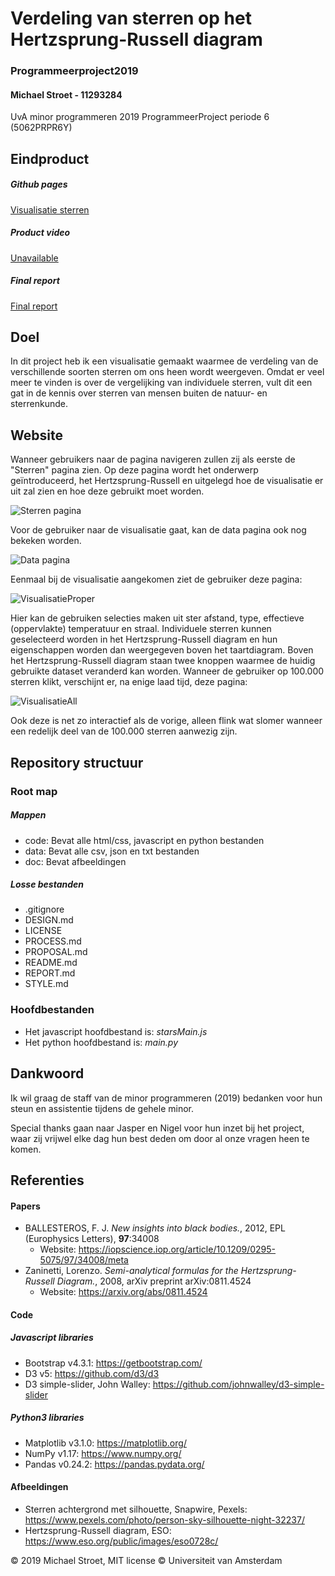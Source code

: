 # Verdeling van sterren op het Hertzsprung-Russell diagram
### Programmeerproject2019
#### Michael Stroet - 11293284
UvA minor programmeren 2019
ProgrammeerProject periode 6 (5062PRPR6Y)

## Eindproduct

##### Github pages
[Visualisatie sterren](https://michaelstroet.github.io/Programmeerproject2019/code/html-css/stars.html)

##### Product video
[Unavailable](https://www.youtube.com/watch?v=dQw4w9WgXcQ)

##### Final report
[Final report](https://michaelstroet.github.io/Programmeerproject2019/REPORT.md)

## Doel
In dit project heb ik een visualisatie gemaakt waarmee de verdeling van de verschillende soorten sterren om ons heen wordt weergeven. Omdat er veel meer te vinden is over de vergelijking van individuele sterren, vult dit een gat in de kennis over sterren van mensen buiten de natuur- en sterrenkunde.

## Website
Wanneer gebruikers naar de pagina navigeren zullen zij als eerste de "Sterren" pagina zien. Op deze pagina wordt het onderwerp geïntroduceerd, het Hertzsprung-Russell en uitgelegd hoe de visualisatie er uit zal zien en hoe deze gebruikt moet worden.

![Sterren pagina](doc/readme/sterrenPage.png)

Voor de gebruiker naar de visualisatie gaat, kan de data pagina ook nog bekeken worden.

![Data pagina](doc/readme/dataPage.png)

Eenmaal bij de visualisatie aangekomen ziet de gebruiker deze pagina:

![VisualisatieProper](doc/readme/visualisatieProper.png)

Hier kan de gebruiken selecties maken uit ster afstand, type, effectieve (oppervlakte) temperatuur en straal. Individuele sterren kunnen geselecteerd worden in het Hertzsprung-Russell diagram en hun eigenschappen worden dan weergegeven boven het taartdiagram. Boven het Hertzsprung-Russell diagram staan twee knoppen waarmee de huidig gebruikte dataset veranderd kan worden. Wanneer de gebruiker op 100.000 sterren klikt, verschijnt er, na enige laad tijd, deze pagina:

![VisualisatieAll](doc/readme/visualisatieAll.png)

Ook deze is net zo interactief als de vorige, alleen flink wat slomer wanneer een redelijk deel van de 100.000 sterren aanwezig zijn.

## Repository structuur

### Root map

##### Mappen
- code: Bevat alle html/css, javascript en python bestanden
- data: Bevat alle csv, json en txt bestanden
- doc: Bevat afbeeldingen

##### Losse bestanden
- .gitignore
- DESIGN.md
- LICENSE
- PROCESS.md
- PROPOSAL.md
- README.md
- REPORT.md
- STYLE.md

### Hoofdbestanden
- Het javascript hoofdbestand is: *starsMain.js*
- Het python hoofdbestand is: *main.py*

## Dankwoord
Ik wil graag de staff van de minor programmeren (2019) bedanken voor hun steun en assistentie tijdens de gehele minor.

Special thanks gaan naar Jasper en Nigel voor hun inzet bij het project, waar zij vrijwel elke dag hun best deden om door al onze vragen heen te komen.

## Referenties

#### Papers
- BALLESTEROS, F. J. *New insights into black bodies.*, 2012, EPL (Europhysics Letters), **97**:34008
    - Website: https://iopscience.iop.org/article/10.1209/0295-5075/97/34008/meta
- Zaninetti, Lorenzo. *Semi-analytical formulas for the Hertzsprung-Russell Diagram.*, 2008, arXiv preprint arXiv:0811.4524
    - Website: https://arxiv.org/abs/0811.4524

#### Code

##### Javascript libraries
- Bootstrap v4.3.1: https://getbootstrap.com/
- D3 v5: https://github.com/d3/d3
- D3 simple-slider, John Walley: https://github.com/johnwalley/d3-simple-slider

##### Python3 libraries
- Matplotlib v3.1.0: https://matplotlib.org/
- NumPy v1.17: https://www.numpy.org/
- Pandas v0.24.2: https://pandas.pydata.org/

#### Afbeeldingen
- Sterren achtergrond met silhouette, Snapwire, Pexels: https://www.pexels.com/photo/person-sky-silhouette-night-32237/
- Hertzsprung-Russell diagram, ESO: https://www.eso.org/public/images/eso0728c/

© 2019 Michael Stroet, MIT license
© Universiteit van Amsterdam
